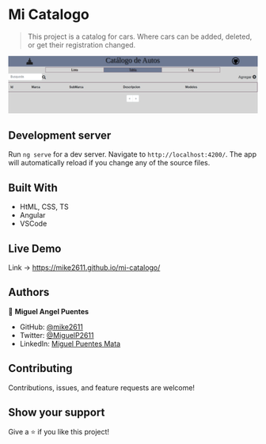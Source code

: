 # Mi Catalogo


> This project is a catalog for cars. Where cars can be added, deleted, or get their registration changed.

![screenshot](/images/screenShot.png)


## Development server

Run `ng serve` for a dev server. Navigate to `http://localhost:4200/`. The app will automatically reload if you change any of the source files.
 
## Built With

- HtML, CSS, TS
- Angular
- VSCode

## Live Demo
Link -> https://mike2611.github.io/mi-catalogo/

## Authors

👤 **Miguel Angel Puentes**
- GitHub: [@mike2611](https://github.com/mike2611)
- Twitter: [@MiguelP2611](https://twitter.com/MiguelP2611)
- LinkedIn: [Miguel Puentes Mata](https://linkedin.com/in/miguel-puentes-mata-90a562139/)

## Contributing

Contributions, issues, and feature requests are welcome!

## Show your support

Give a ⭐️ if you like this project!
